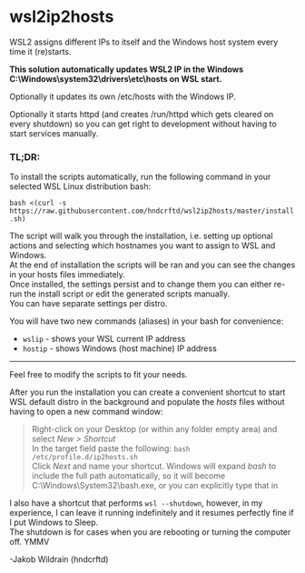 # wsl2ip2hosts

WSL2 assigns different IPs to itself and the Windows host system every time it (re)starts.

**This solution automatically updates WSL2 IP in the Windows C:\Windows\system32\drivers\etc\hosts on WSL start.**

Optionally it updates its own /etc/hosts with the Windows IP.

Optionally it starts httpd (and creates /run/httpd which gets cleared on every shutdown) so you can get right to development without having to start services manually.

### TL;DR:

To install the scripts automatically, run the following command in your selected WSL Linux distribution bash:

`bash <(curl -s https://raw.githubusercontent.com/hndcrftd/wsl2ip2hosts/master/install.sh)`

The script will walk you through the installation, i.e. setting up optional actions and selecting which hostnames you want to assign to WSL and Windows.  
At the end of installation the scripts will be ran and you can see the changes in your hosts files immediately.  
Once installed, the settings persist and to change them you can either re-run the install script or edit the generated scripts manually.  
You can have separate settings per distro.

You will have two new commands (aliases) in your bash for convenience:  
- `wslip` - shows your WSL current IP address  
- `hostip` - shows Windows (host machine) IP address

---
Feel free to modify the scripts to fit your needs.

After you run the installation you can create a convenient shortcut to start WSL default distro in the background and populate the *hosts* files without having to open a new command window:  
>Right-click on your Desktop (or within any folder empty area) and select *New > Shortcut*  
>In the target field paste the following: `bash /etc/profile.d/ip2hosts.sh`  
>Click *Next* and name your shortcut.
Windows will expand _bash_ to include the full path automatically, so it will become C:\Windows\System32\bash.exe, or you can explicitly type that in

I also have a shortcut that performs `wsl --shutdown`, however, in my experience, I can leave it running indefinitely and it resumes perfectly fine if I put Windows to Sleep.  
The shutdown is for cases when you are rebooting or turning the computer off.
YMMV

-Jakob Wildrain (hndcrftd)
